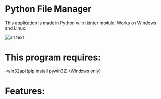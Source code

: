 # Python File Manager
This application is made in Python with tkinter module. Works on Windows and Linux.

![alt text](https://storage.nlogdev.repl.co/uploads/demo.PNG)
<p></p>

# This program requires:
<p>-win32api (pip install pywin32) (Windows only)</p>

# Features:
<p></p>



